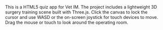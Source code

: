 This is a HTML5 quiz app for Vet IM.
The project includes a lightweight 3D surgery training scene built with Three.js.
Click the canvas to lock the cursor and use WASD or the on-screen joystick for touch devices to move. Drag the mouse or touch to look around the operating room.
